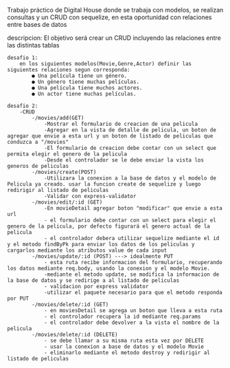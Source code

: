 Trabajo práctico de Digital House donde se trabaja con modelos, se realizan consultas y un CRUD con sequelize, en esta oportunidad con relaciones entre bases de datos

descripcion: El objetivo será crear un CRUD incluyendo las relaciones entre las distintas tablas

    desafio 1:
        en los siguientes modelos(Movie,Genre,Actor) definir las siguientes relaciones segun corresponda:
            ● Una película tiene un género.
            ● Un género tiene muchas películas.
            ● Una película tiene muchos actores.
            ● Un actor tiene muchas películas.
    
    desafio 2:
        -CRUD
            -/movies/add(GET)
                -Mostrar el formulario de creacion de una pelicula
                -Agregar en la vista de detalle de pelicula, un boton de agregar que envie a esta url y un boton de listado de peliculas que conduzca a "/movies"
                -El formulario de creacion debe contar con un select que permita elegir el genero de la pelicula
                -Desde el controlador se le debe enviar la vista los generos de peliculas
            -/movies/create(POST)
                -Utilizara la conexion a la base de datos y el modelo de Pelicula ya creado. usar la funcion create de sequelize y luego redirigir al listado de peliculas
                -Validar con express-validator
            -/movies/edit/:id (GET)
                -En movieDetail agregar boton "modificar" que envie a esta url
                - el formulario debe contar con un select para elegir el genero de la pelicula, por defecto figurará el genero actual de la pelicula
                - el controlador debera utilizar sequelize mediante el id y el metodo findByPk para enviar los datos de los peliculas y cargarlos mediante los atributos value de cada input
            -/movies/update/:id (POST) ---> idealmente PUT
                - esta ruta recibe informacion del formulario, recuperando los datos mediante req.body, usando la conexion y el modelo Movie.
                -mediante el metodo update, se modifica la informacion de la base de datos y se redirige a al listado de peliculas
                - validacion por express validator
                -utilizar el paquete necesario para que el metodo responda por PUT
            -/movies/delete/:id (GET)
                - en moviesDetail se agrega un boton que lleva a esta ruta
                - el controlador recupera la id mediante req.params
                - el controlador debe devolver a la vista el nombre de la pelicula
            -/movies/delete/:id (DELETE)
                - se debe llamar a su misma ruta esta vez por DELETE
                - usar la conexion a base de datos y el modelo Movie
                - eliminarlo mediante el metodo destroy y redirigir al listado de peliculas